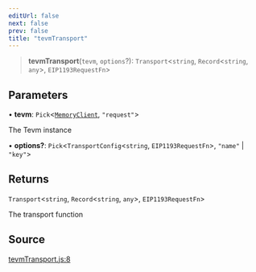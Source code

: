 ```yaml
---
editUrl: false
next: false
prev: false
title: "tevmTransport"
---
```


> **tevmTransport**(`tevm`, `options`?): `Transport`\<`string`, `Record`\<`string`, `any`\>, `EIP1193RequestFn`\>

## Parameters

• **tevm**: `Pick`\<[`MemoryClient`](/reference/memory-client/type-aliases/memoryclient/), `"request"`\>

The Tevm instance

• **options?**: `Pick`\<`TransportConfig`\<`string`, `EIP1193RequestFn`\>, `"name"` \| `"key"`\>

## Returns

`Transport`\<`string`, `Record`\<`string`, `any`\>, `EIP1193RequestFn`\>

The transport function

## Source

[tevmTransport.js:8](https://github.com/evmts/tevm-monorepo/blob/main/extensions/viem/src/tevmTransport.js#L8)
